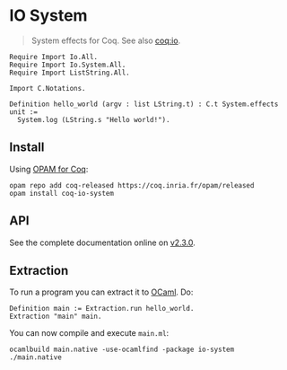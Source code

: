 # IO System
> System effects for Coq. See also [coq:io](https://github.com/clarus/io).

    Require Import Io.All.
    Require Import Io.System.All.
    Require Import ListString.All.

    Import C.Notations.

    Definition hello_world (argv : list LString.t) : C.t System.effects unit :=
      System.log (LString.s "Hello world!").

## Install
Using [OPAM for Coq](coq.io/opam/):

    opam repo add coq-released https://coq.inria.fr/opam/released
    opam install coq-io-system

## API
See the complete documentation online on [v2.3.0](http://coq-io.github.io/doc/system/2.3.0/toc.html).

## Extraction
To run a program you can extract it to [OCaml](https://ocaml.org/). Do:

    Definition main := Extraction.run hello_world.
    Extraction "main" main.

You can now compile and execute `main.ml`:

    ocamlbuild main.native -use-ocamlfind -package io-system
    ./main.native
